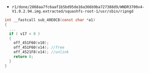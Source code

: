* `r1/done/2868aa7fc6aaf1b5bd95de16a366b9ba727388d9/WNDR3700v4-V1.0.2.94.img.extracted/squashfs-root-1/usr/sbin/ripngd`
```c
int __fastcall sub_40E0C8(const char *a1)
{
  ...
  if ( v17 < 0 )
  {
    off_451F60(v10);
    off_451F60(v14); //free
    off_4521F8(v14); //unlink
    return 0;
  }
}
```
